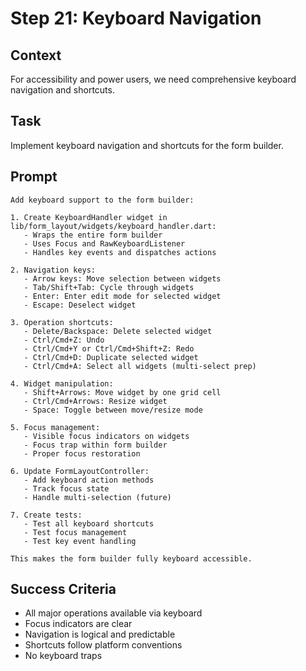 # Step 21: Keyboard Navigation

## Context
For accessibility and power users, we need comprehensive keyboard navigation and shortcuts.

## Task
Implement keyboard navigation and shortcuts for the form builder.

## Prompt
```text
Add keyboard support to the form builder:

1. Create KeyboardHandler widget in lib/form_layout/widgets/keyboard_handler.dart:
   - Wraps the entire form builder
   - Uses Focus and RawKeyboardListener
   - Handles key events and dispatches actions

2. Navigation keys:
   - Arrow keys: Move selection between widgets
   - Tab/Shift+Tab: Cycle through widgets
   - Enter: Enter edit mode for selected widget
   - Escape: Deselect widget

3. Operation shortcuts:
   - Delete/Backspace: Delete selected widget
   - Ctrl/Cmd+Z: Undo
   - Ctrl/Cmd+Y or Ctrl/Cmd+Shift+Z: Redo
   - Ctrl/Cmd+D: Duplicate selected widget
   - Ctrl/Cmd+A: Select all widgets (multi-select prep)

4. Widget manipulation:
   - Shift+Arrows: Move widget by one grid cell
   - Ctrl/Cmd+Arrows: Resize widget
   - Space: Toggle between move/resize mode

5. Focus management:
   - Visible focus indicators on widgets
   - Focus trap within form builder
   - Proper focus restoration

6. Update FormLayoutController:
   - Add keyboard action methods
   - Track focus state
   - Handle multi-selection (future)

7. Create tests:
   - Test all keyboard shortcuts
   - Test focus management
   - Test key event handling

This makes the form builder fully keyboard accessible.
```

## Success Criteria
- All major operations available via keyboard
- Focus indicators are clear
- Navigation is logical and predictable
- Shortcuts follow platform conventions
- No keyboard traps
